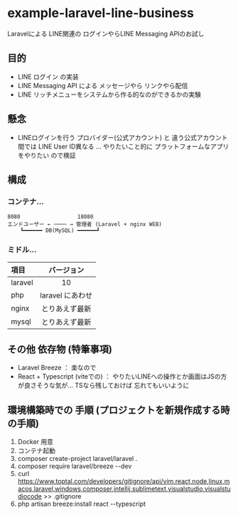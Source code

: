 # example-laravel-line-business
Laravelによる LINE関連の ログインやらLINE Messaging APIのお試し

## 目的
- LINE ログイン の実装
- LINE Messaging API による メッセージやら リンクやら配信
- LINE リッチメニューをシステムから作る的なのができるかの実験

## 懸念
- LINEログインを行う プロバイダー(公式アカウント) と 違う公式アカウント間では LINE User ID異なる ... やりたいこと的に プラットフォームなアプリをやりたい ので検証

## 構成
### コンテナ...
    8080                  18080
    エンドユーザー ← ──── → 管理者 (Laravel + nginx WEB)
        ┗━━━━━━ DB(MySQL) ━━━━━━┛

### ミドル...
|項目|バージョン|
|:---|:---:|
|laravel|10|
|php|laravel にあわせ|
|nginx|とりあえず最新|
|mysql|とりあえず最新|

## その他 依存物 (特筆事項)
- Laravel Breeze ： 楽なので
- React + Typescript (viteでの) ： やりたいLINEへの操作とか画面はJSの方が良さそうな気が... TSなら残しておけば 忘れてもいいように

## 環境構築時での 手順 (プロジェクトを新規作成する時の手順)
1. Docker 用意
1. コンテナ起動
1. composer create-project laravel/laravel .
1. composer require laravel/breeze --dev
1. curl https://www.toptal.com/developers/gitignore/api/vim,react,node,linux,macos,laravel,windows,composer,intellij,sublimetext,visualstudio,visualstudiocode >> .gitignore
1. php artisan breeze:install react --typescript
